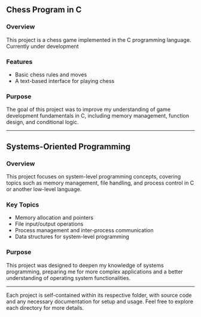 ## Chess Program in C

### Overview
This project is a chess game implemented in the C programming language. Currently under development
### Features
- Basic chess rules and moves
- A text-based interface for playing chess
  
### Purpose
The goal of this project was to improve my understanding of game development fundamentals in C, including memory management, function design, and conditional logic.

---

## Systems-Oriented Programming

### Overview
This project focuses on system-level programming concepts, covering topics such as memory management, file handling, and process control in C or another low-level language.

### Key Topics
- Memory allocation and pointers
- File input/output operations
- Process management and inter-process communication
- Data structures for system-level programming

### Purpose
This project was designed to deepen my knowledge of systems programming, preparing me for more complex applications and a better understanding of operating system functionalities.

---

Each project is self-contained within its respective folder, with source code and any necessary documentation for setup and usage. Feel free to explore each directory for more details.
